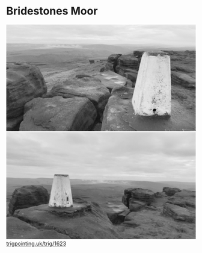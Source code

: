 # Bridestones Moor

![lento_orl_mono_portrait_a142_1713814028](images/lento_orl_mono_portrait_a142_1713814028.jpg)
![lento_orl_mono_portrait_a142_1713813993](images/lento_orl_mono_portrait_a142_1713813993.jpg)
[trigpointing.uk/trig/1623](https://trigpointing.uk/trig/1623)